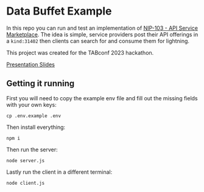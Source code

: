 # Data Buffet Example

In this repo you can run and test an implementation of [NIP-103 - API Service Marketplace](./103.md). The idea is simple, service providers post their API offerings in a `kind:31402` then clients can search for and consume them for lightning. 

This project was created for the TABconf 2023 hackathon. 

[Presentation Slides](./data-buffet-presentation.pdf)

## Getting it running

First you will need to copy the example env file and fill out the missing fields with your own keys:

`cp .env.example .env`

Then install everything:

`npm i`

Then run the server:

`node server.js`

Lastly run the client in a different terminal:

`node client.js`



